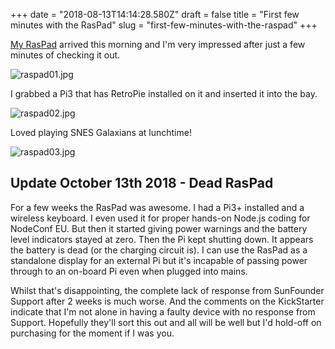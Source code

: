 +++
date = "2018-08-13T14:14:28.580Z"
draft = false
title = "First few minutes with the RasPad"
slug = "first-few-minutes-with-the-raspad"
+++

[My RasPad](https://www.kickstarter.com/projects/35410622/raspad-raspberry-pi-tablet-for-your-creative-proje) arrived this morning and I'm very impressed after just a few minutes of checking it out.

![raspad01.jpg](/images/2018/08/13/raspad01.jpg)

I grabbed a Pi3 that has RetroPie installed on it and inserted it into the bay.

![raspad02.jpg](/images/2018/08/13/raspad02.jpg)

Loved playing SNES Galaxians at lunchtime!

![raspad03.jpg](/images/2018/08/13/raspad03.jpg)

## Update October 13th 2018 - Dead RasPad

For a few weeks the RasPad was awesome. I had a Pi3+ installed and a wireless keyboard. I even used it for proper hands-on Node.js coding for NodeConf EU. But then it started giving power warnings and the battery level indicators stayed at zero. Then the Pi kept shutting down. It appears the battery is dead (or the charging circuit is). I can use the RasPad as a standalone display for an external Pi but it's incapable of passing power through to an on-board Pi even when plugged into mains.

Whilst that's disappointing, the complete lack of response from SunFounder Support after 2 weeks is much worse. And the comments on the KickStarter indicate that I'm not alone in having a faulty device with no response from Support. Hopefully they'll sort this out and all will be well but I'd hold-off on purchasing for the moment if I was you.
